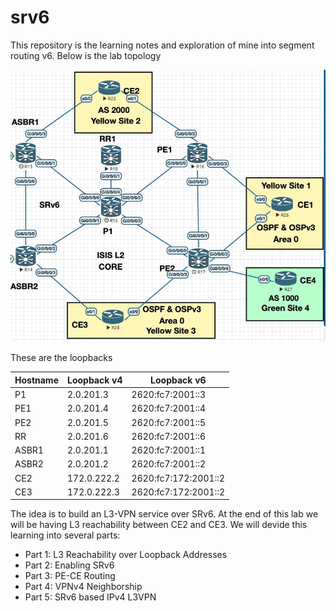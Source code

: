 # srv6

This repository is the learning notes and exploration of mine into segment routing v6. Below is the lab topology

![Lab Topology](https://github.com/meorkamalmeorsulaiman/srv6/blob/main/images/topology.jpg)

These are the loopbacks

| Hostname | Loopback v4 | Loopback v6          |
|----------|-------------|----------------------|
| P1       | 2.0.201.3   | 2620:fc7:2001::3     |
| PE1      | 2.0.201.4   | 2620:fc7:2001::4     |
| PE2      | 2.0.201.5   | 2620:fc7:2001::5     |
| RR       | 2.0.201.6   | 2620:fc7:2001::6     |
| ASBR1    | 2.0.201.1   | 2620:fc7:2001::1     |
| ASBR2    | 2.0.201.2   | 2620:fc7:2001::2     |
| CE2      | 172.0.222.2 | 2620:fc7:172:2001::2 |
| CE3      | 172.0.222.3 | 2620:fc7:172:2001::2 |

The idea is to build an L3-VPN service over SRv6. At the end of this lab we will be having L3 reachability between CE2 and CE3. We will devide this learning into several parts:

- Part 1: L3 Reachability over Loopback Addresses
- Part 2: Enabling SRv6
- Part 3: PE-CE Routing
- Part 4: VPNv4 Neighborship
- Part 5: SRv6 based IPv4 L3VPN
